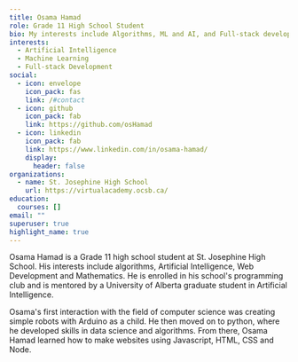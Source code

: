 ```yaml
---
title: Osama Hamad
role: Grade 11 High School Student
bio: My interests include Algorithms, ML and AI, and Full-stack development
interests:
  - Artificial Intelligence
  - Machine Learning
  - Full-stack Development
social:
  - icon: envelope
    icon_pack: fas
    link: /#contact
  - icon: github
    icon_pack: fab
    link: https://github.com/osHamad
  - icon: linkedin
    icon_pack: fab
    link: https://www.linkedin.com/in/osama-hamad/
    display:
      header: false
organizations:
  - name: St. Josephine High School
    url: https://virtualacademy.ocsb.ca/
education:
  courses: []
email: ""
superuser: true
highlight_name: true
---
```

Osama Hamad is a Grade 11 high school student at St. Josephine High School. His interests include algorithms, Artificial Intelligence, Web Development and Mathematics. He is enrolled in his school's programming club and is mentored by a University of Alberta graduate student in Artificial Intelligence.

Osama's first interaction with the field of computer science was creating simple robots with Arduino as a child. He then moved on to python, where he developed skills in data science and algorithms. From there, Osama Hamad learned how to make websites using Javascript, HTML, CSS and Node.
